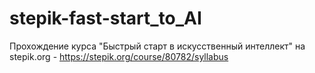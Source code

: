 # stepik-fast-start_to_AI
Прохождение курса "Быстрый старт в искусственный интеллект" на stepik.org - https://stepik.org/course/80782/syllabus
